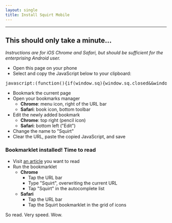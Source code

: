```yaml
---
layout: single
title: Install Squirt Mobile
---
```


---

## This should only take a minute...

*Instructions are for iOS Chrome and Safari, but should be sufficient for the enterprising Android user.*

- Open this page on your phone
- Select and copy the JavaScript below to your clipboard:

<pre class="bookmarklet">javascript:(function(){if(window.sq){window.sq.closed&&window.document.dispatchEvent(new Event('squirt.again'));}else{window.sq={};window.sq.userId='586ed654-2804-4302-95e3-1185899b73a7';s=document.createElement('script');s.src='http://www.squirt.io/bm/squirt.js';s.s=window.location.search;s.idx=s.s.indexOf('sq-dev');if(s.idx!=-1){s.ampIdx=s.s.indexOf('&');s.host=s.s.substring(s.idx+7,s.ampIdx==-1?s.s.length:s.ampIdx);s.src='http://'+(s.host?s.host:'localhost')+':4000/bm/squirt.js';}document.body.appendChild(s);}})();</pre>

- Bookmark the current page
- Open your bookmarks manager
  - **Chrome**: menu icon, right of the URL bar
  - **Safari**: book icon, bottom toolbar
- Edit the newly added bookmark
  - **Chrome**: top right (pencil icon)
  - **Safari**: bottom left ("Edit")
- Change the name to "Squirt"
- Clear the URL, paste the copied JavaScript, and save

### Bookmarklet installed! Time to read

- Visit [an article](http://zenhabits.net/) you want to read
- Run the bookmarklet
  - **Chrome**
    * Tap the URL bar
    * Type "Squirt", overwriting the current URL
    * Tap "Squirt" in the autocomplete list
  - **Safari**
    - Tap the URL bar
    - Tap the Squirt bookmarklet in the grid of icons

So read. Very speed. Wow.
